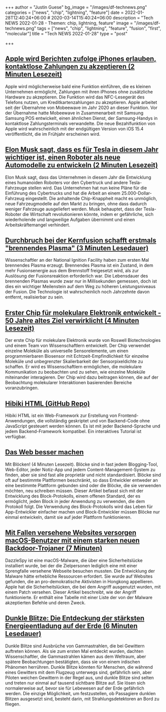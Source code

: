 +++
author = "Justin Guese"
bg_image = "/images/df-technews.png"
categories = ["news", "chip", "lightning", "feature"]
date = 2022-01-28T12:40:24+06:00 # 2020-03-14T15:40:24+06:00
description = "Tech NEWS 2022-01-28 - Themen: chip, lightning, feature"
image = "/images/df-technews.png"
tags = ["news", "chip", "lightning", "feature", "fusion", "first", "molecular"]
title = "Tech NEWS 2022-01-28"
type = "post"

+++

## [Apple wird Berichten zufolge iPhones erlauben, kontaktlose Zahlungen zu akzeptieren (2 Minuten Lesezeit)](https://techcrunch.com/2022/01/27/apple-will-reportedly-allow-iphones-to-accept-contactless-payments/)

 Apple wird möglicherweise bald eine Funktion einführen, die es kleinen Unternehmen ermöglicht, Zahlungen mit ihren iPhones ohne zusätzliche Hardware zu akzeptieren. Die Funktion wird das NFC-Lesegerät des Telefons nutzen, um Kreditkartenzahlungen zu akzeptieren. Apple arbeitet seit der Übernahme von Mobeewave im Jahr 2020 an dieser Funktion. Vor der Übernahme hatte Mobeewave in Zusammenarbeit mit Samsung Samsung POS entwickelt, einen ähnlichen Dienst, der Samsung-Handys in kontaktlose Zahlungsterminals verwandelte. Die neue Bezahlfunktion von Apple wird wahrscheinlich mit der endgültigen Version von iOS 15.4 veröffentlicht, die im Frühjahr erscheinen wird.

## [Elon Musk sagt, dass es für Tesla in diesem Jahr wichtiger ist, einen Roboter als neue Automodelle zu entwickeln (2 Minuten Lesezeit)](https://www.cnbc.com/2022/01/27/musk-tesla-robot-top-priority-for-new-product-development-this-year.html)

 Elon Musk sagt, dass das Unternehmen in diesem Jahr die Entwicklung eines humanoiden Roboters vor den Cybertruck und andere Tesla-Fahrzeuge stellen wird. Das Unternehmen hat nun keine Pläne für die Einführung des Cybertrucks und hat die Arbeit an einem 25.000-Dollar-Fahrzeug eingestellt. Die anhaltende Chip-Knappheit macht es unmöglich, neue Fahrzeugmodelle auf den Markt zu bringen, ohne dass dadurch weniger Fahrzeuge ausgeliefert werden. Musk behauptet, dass der Tesla-Roboter die Wirtschaft revolutionieren könnte, indem er gefährliche, sich wiederholende und langweilige Aufgaben übernimmt und einen Arbeitskräftemangel verhindert.

## [Durchbruch bei der Kernfusion schafft erstmals "brennendes Plasma" (3 Minuten Lesedauer)](https://newatlas.com/energy/nuclear-fusion-breakthrough-burning-plasma-first-time/)

 Wissenschaftler an der National Ignition Facility haben zum ersten Mal brennendes Plasma erzeugt. Brennendes Plasma ist ein Zustand, in dem mehr Fusionsenergie aus dem Brennstoff freigesetzt wird, als zur Auslösung der Fusionsreaktion erforderlich war. Die Lebensdauer des brennenden Plasmas wurde zwar nur in Millisekunden gemessen, doch ist dies ein wichtiger Meilenstein auf dem Weg zu höheren Leistungsniveaus der Fusion. Die Technologie ist wahrscheinlich noch Jahrzehnte davon entfernt, realisierbar zu sein.

## [Erster Chip für molekulare Elektronik entwickelt - 50 Jahre altes Ziel verwirklicht (4 Minuten Lesezeit)](https://scitechdaily.com/first-molecular-electronics-chip-developed-realizes-50-year-old-goal/)

 Der erste Chip für molekulare Elektronik wurde von Roswell Biotechnologies und einem Team von Wissenschaftlern entwickelt. Der Chip verwendet einzelne Moleküle als universelle Sensorelemente, um einen programmierbaren Biosensor mit Echtzeit-Empfindlichkeit für einzelne Moleküle und unbegrenzter Skalierbarkeit der Sensorpixeldichte zu schaffen. Er wird es Wissenschaftlern ermöglichen, die molekulare Kommunikation zu beobachten und zu sehen, wie einzelne Moleküle miteinander interagieren. Der Chip wird dazu beitragen können, die auf der Beobachtung molekularer Interaktionen basierenden Bereiche voranzubringen.

## [Hibiki HTML (GitHub Repo)](https://github.com/dashborg/hibiki/1/0100017ea06109dc-a07102e5-8701-4a66-aa69-f01c5b2e2ea8-000000/fFhuOjJiaf3m3Jbtc4DqCdIxiHarwxeWmL-6gZMaS3w=234)

 Hibiki HTML ist ein Web-Framework zur Erstellung von Frontend-Anwendungen, die vollständig geskriptet und von Backend-Code ohne JavaScript gesteuert werden können. Es ist mit jeder Backend-Sprache und jedem Backend-Framework kompatibel. Ein interaktives Tutorial ist verfügbar.

## [Das Web besser machen](https://www.joelonsoftware.com/2022/01/27/making-the-web-better-with-blocks/)

 Mit Blöcken! (4 Minuten Lesezeit). Blöcke sind in fast jedem Blogging-Tool, Web-Editor, jeder Notiz-App und jedem Content-Management-System zu finden, aber sie sind fast alle proprietär und nicht standardisiert. Blöcke sind oft auf bestimmte Plattformen beschränkt, so dass Entwickler entweder an eine bestimmte Plattform gebunden sind oder die Blöcke, die sie verwenden möchten, neu schreiben müssen. Dieser Artikel befasst sich mit der Entwicklung des Block-Protokolls, einem offenen Standard, der es ermöglicht, jeden Block in jeder Anwendung zu verwenden, die dem Protokoll folgt. Die Verwendung des Block-Protokolls wird das Leben für App-Entwickler einfacher machen und Block-Entwickler müssen Blöcke nur einmal entwickeln, damit sie auf jeder Plattform funktionieren.

## [Mit Fallen versehene Websites versorgen macOS-Benutzer mit einem starken neuen Backdoor-Trojaner (7 Minuten)](https://arstechnica.com/information-technology/2022/01/booby-trapped-sites-delivered-potent-new-backdoor-trojan-to-macos-users/)

 DazzleSpy ist eine macOS-Malware, die über eine Sicherheitslücke installiert wurde, bei der die Zielpersonen lediglich eine mit einer Sprengfalle versehene Webseite besuchen mussten. Die Entwicklung der Malware hätte erhebliche Ressourcen erfordert. Sie wurde auf Websites gefunden, die an pro-demokratische Aktivisten in Hongkong appellieren. Apple hat die Sicherheitslücken, die bei dem Angriff ausgenutzt wurden, mit einem Patch versehen. Dieser Artikel beschreibt, wie der Angriff funktionierte. Er enthält eine Tabelle mit einer Liste der von der Malware akzeptierten Befehle und deren Zweck.

## [Dunkle Blitze: Die Entdeckung der stärksten Energieentladung auf der Erde (6 Minuten Lesedauer)](https://interestingengineering.com/dark-lightning-uncovering-the-strongest-energy-discharge-on-earth)

 Dunkle Blitze sind Ausbrüche von Gammastrahlen, die bei Gewittern auftreten können. Als sie zum ersten Mal entdeckt wurden, dachten Wissenschaftler, die Gammastrahlen kämen aus dem Weltraum, aber spätere Beobachtungen bestätigten, dass sie von einem irdischen Phänomen herrühren. Dunkle Blitze könnten für Menschen, die während eines Gewitters mit dem Flugzeug unterwegs sind, gefährlich sein, aber Piloten weichen Gewittern in der Regel aus, und dunkle Blitze sind selten und treten nur einmal auf tausend sichtbare Blitze auf. Sie lösen sich normalerweise auf, bevor sie für Lebewesen auf der Erde gefährlich werden. Die einzige Möglichkeit, um festzustellen, ob Passagiere dunklen Blitzen ausgesetzt sind, besteht darin, mit Strahlungsdetektoren an Bord zu fliegen.

